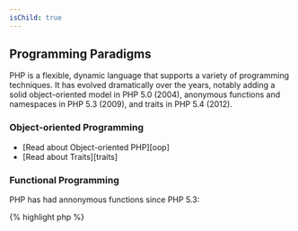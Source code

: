 ```yaml
---
isChild: true
---
```


## Programming Paradigms

PHP is a flexible, dynamic language that supports a variety of programming techniques. It has evolved dramatically over the years, 
notably adding a solid object-oriented model in PHP 5.0 (2004), anonymous functions and namespaces in PHP 5.3 (2009), and traits in 
PHP 5.4 (2012). 

### Object-oriented Programming

* [Read about Object-oriented PHP][oop]
* [Read about Traits][traits]

### Functional Programming

PHP has had annonymous functions since PHP 5.3:

{% highlight php %}
<?php
$greet = function($name)
{
    print("Hello {$name}");
};

$greet('World');
{% endhighlight %}

* [Read about Anonymous functions][anonymous-functions]
* [Read about dynamically invoking functions with `call_user_func_array`][call-user-func-array]

PHP has long been able to accomplish higher-order function application through the use of the function [create_function][create-function]; however,
this has always been less-than elegant and error-prone. PHP 5.3 introduced [anonymous functions and closures][anonymous-functions]. Although the
PHP manual alludes to these being synonymous, this is slightly misleading. A closure is an anonymous function that is capable of capturing the
current run-time state for later use. Below are examples of anonymous functions and closures used for higher-order function application.

annonymous functions:

{% highlight php %}
<?php

  $days_of_week = ['sun', 'mon', 'tue', 'wed', 'thu', 'fri', 'sat'];

  $start_with_t = array_filter($days_of_week, function($day){
    return $day[0] === 't';
  });

  $start_with_t = array_map(function($day){
    return strtoupper($day);
  }, $start_with_t);

  echo 'Days beginning with the letter "T": ', join(', ', $start_with_t);
{% endhighlight %}

closures:

{% highlight php %}
<?php

  $starts_with  = 's';
  $days_of_week = ['sun', 'mon', 'tue', 'wed', 'thu', 'fri', 'sat'];

  $results      = array_filter($days_of_week, function($day) use($starts_with){
    return $day[0] === $starts_with;
  });

  echo "Days beginning with the letter '{$starts_with}': ", join(', ', $results);
{% endhighlight %}

### Meta Programming

Ruby developers often say that PHP is lacking `method_missing`, but it is available as `__call()`. There are many Magic Methods available 
like `__get()`, `__set()`, `__clone()`, `__toString()`, etc.

* [Read about Magic Methods][magic-methods]
* [Read about Reflection][reflection]

[namespaces]: http://php.net/namespaces
[overloading]: http://php.net/language.oop5.overloading
[oop]: http://php.net/language.oop5
[anonymous-functions]: http://php.net/functions.anonymous
[magic-methods]: http://php.net/language.oop5.magic
[reflection]: http://php.net/intro.reflection
[traits]: http://php.net/traits
[call-user-func-array]: http://php.net/function.call-user-func-array
[create-function]: http://php.net/create_function
